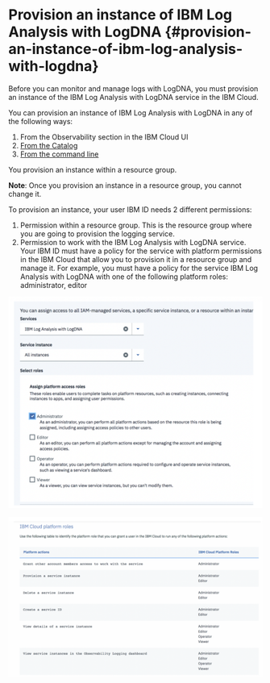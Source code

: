 # Provision an instance of IBM Log Analysis with LogDNA {#provision-an-instance-of-ibm-log-analysis-with-logdna}

Before you can monitor and manage logs with LogDNA, you must provision an instance of the IBM Log Analysis with LogDNA service in the IBM Cloud.

You can provision an instance of IBM Log Analysis with LogDNA in any of the following ways:

1.  From the Observability section in the IBM Cloud UI
2.  [From the Catalog](https://cloud.ibm.com/docs/services/Log-Analysis-with-LogDNA/provision.html)
3.  [From the command line](https://cloud.ibm.com/docs/services/Log-Analysis-with-LogDNA/provision.html)

You provision an instance within a resource group.

**Note**: Once you provision an instance in a resource group, you cannot change it.

To provision an instance, your user IBM ID needs 2 different permissions:

1.  Permission within a resource group. This is the resource group where you are going to provision the logging service.
2.  Permission to work with the IBM Log Analysis with LogDNA service. Your IBM ID must have a policy for the service with platform permissions in the IBM Cloud that allow you to provision it in a resource group and manage it. For example, you must have a policy for the service IBM Log Analysis with LogDNA with one of the following platform roles: administrator, editor

![image1](3_logging/images/logdna_img1.png)

![image2](3_logging/images/logdna_img2.png)

